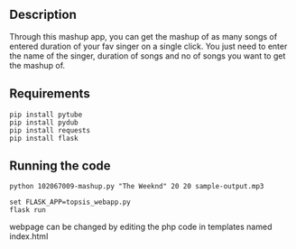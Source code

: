 

## Description
Through this mashup app, you can get the mashup of as many songs of entered duration of your fav singer on a single click. 
You just need to enter the name of the singer, duration of songs and no of songs you want to get the mashup of.

## Requirements
``` 
pip install pytube
pip install pydub
pip install requests
pip install flask
```


## Running the code
```
python 102067009-mashup.py "The Weeknd" 20 20 sample-output.mp3
```

```
set FLASK_APP=topsis_webapp.py  
flask run
```

webpage can be changed by editing the php code in templates named index.html
